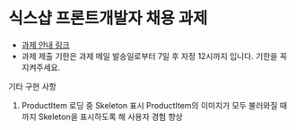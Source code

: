 # 식스샵 프론트개발자 채용 과제

- [과제 안내 링크](https://www.notion.so/sixshop/af7f8a9586b648e6ba92a8c24ff0ef66)
- 과제 제출 기한은 과제 메일 발송일로부터 7일 후 자정 12시까지 입니다. 기한을 꼭 지켜주세요.

기타 구현 사항
1. ProductItem 로딩 중 Skeleton 표시
ProductItem의 이미지가 모두 불러와질 때까지 Skeleton을 표시하도록 해 사용자 경험 향상
